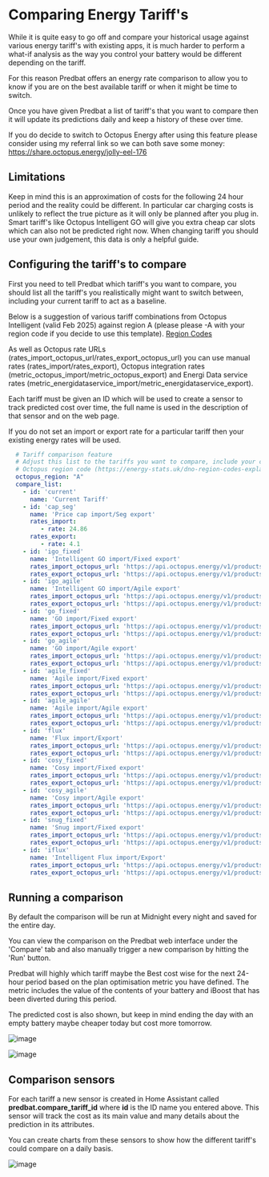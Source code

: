 # Comparing Energy Tariff's

While it is quite easy to go off and compare your historical usage against various energy tariff's with existing apps, it is much harder to perform a what-if analysis
as the way you control your battery would be different depending on the tariff.

For this reason Predbat offers an energy rate comparison to allow you to know if you are on the best available tariff or when it might be time to switch.

Once you have given Predbat a list of tariff's that you want to compare then it will update its predictions daily and keep a history of these over time.

If you do decide to switch to Octopus Energy after using this feature please consider using my referral link so we can both save some money: <https://share.octopus.energy/jolly-eel-176>

## Limitations

Keep in mind this is an approximation of costs for the following 24 hour period and the reality could be different. In particular car charging costs is unlikely to reflect
the true picture as it will only be planned after you plug in. Smart tariff's like Octopus Intelligent GO will give you extra cheap car slots which can also not be
predicted right now. When changing tariff you should use your own judgement, this data is only a helpful guide.

## Configuring the tariff's to compare

First you need to tell Predbat which tariff's you want to compare, you should list all the tariff's you realistically might want to switch between, including your
current tariff to act as a baseline.

Below is a suggestion of various tariff combinations from Octopus Intelligent (valid Feb 2025) against region A (please please -A with your region code if you decide
to use this template). [Region Codes](https://energy-stats.uk/dno-region-codes-explained/)

As well as Octopus rate URLs (rates_import_octopus_url/rates_export_octopus_url) you can use manual rates (rates_import/rates_export),
Octopus integration rates (metric_octopus_import/metric_octopus_export) and Energi Data service rates (metric_energidataservice_import/metric_energidataservice_export).

Each tariff must be given an ID which will be used to create a sensor to track predicted cost over time, the full name is used in the description of that sensor and on
the web page.

If you do not set an import or export rate for a particular tariff then your existing energy rates will be used.

```yaml
  # Tariff comparison feature
  # Adjust this list to the tariffs you want to compare, include your current tariff also
  # Octopus region code (https://energy-stats.uk/dno-region-codes-explained/)
  octopus_region: "A"
  compare_list:
    - id: 'current'
      name: 'Current Tariff'
    - id: 'cap_seg'
      name: 'Price cap import/Seg export'
      rates_import:
         - rate: 24.86
      rates_export:
         - rate: 4.1  
    - id: 'igo_fixed'
      name: 'Intelligent GO import/Fixed export'
      rates_import_octopus_url: 'https://api.octopus.energy/v1/products/INTELLI-BB-VAR-23-03-01/electricity-tariffs/E-1R-INTELLI-BB-VAR-23-03-01-{octopus_region}/standard-unit-rates/'
      rates_export_octopus_url: 'https://api.octopus.energy/v1/products/OUTGOING-VAR-BB-24-10-26/electricity-tariffs/E-1R-OUTGOING-VAR-BB-24-10-26-{octopus_region}/standard-unit-rates/'
    - id: 'igo_agile'
      name: 'Intelligent GO import/Agile export'
      rates_import_octopus_url: 'https://api.octopus.energy/v1/products/INTELLI-BB-VAR-23-03-01/electricity-tariffs/E-1R-INTELLI-BB-VAR-23-03-01-{octopus_region}/standard-unit-rates/'
      rates_export_octopus_url: 'https://api.octopus.energy/v1/products/AGILE-OUTGOING-BB-23-02-28/electricity-tariffs/E-1R-AGILE-OUTGOING-BB-23-02-28-{octopus_region}/standard-unit-rates/'
    - id: 'go_fixed'
      name: 'GO import/Fixed export'
      rates_import_octopus_url: 'https://api.octopus.energy/v1/products/GO-VAR-BB-23-02-07/electricity-tariffs/E-1R-GO-VAR-BB-23-02-07-{octopus_region}/standard-unit-rates/'
      rates_export_octopus_url: 'https://api.octopus.energy/v1/products/OUTGOING-VAR-BB-24-10-26/electricity-tariffs/E-1R-OUTGOING-VAR-BB-24-10-26-{octopus_region}/standard-unit-rates/'
    - id: 'go_agile'
      name: 'GO import/Agile export'
      rates_import_octopus_url: 'https://api.octopus.energy/v1/products/GO-VAR-BB-23-02-07/electricity-tariffs/E-1R-GO-VAR-BB-23-02-07-{octopus_region}/standard-unit-rates/'
      rates_export_octopus_url: 'https://api.octopus.energy/v1/products/AGILE-OUTGOING-BB-23-02-28/electricity-tariffs/E-1R-AGILE-OUTGOING-BB-23-02-28-{octopus_region}/standard-unit-rates/'
    - id: 'agile_fixed'
      name: 'Agile import/Fixed export'
      rates_import_octopus_url: 'https://api.octopus.energy/v1/products/AGILE-24-10-01/electricity-tariffs/E-1R-AGILE-24-10-01-{octopus_region}/standard-unit-rates/'
      rates_export_octopus_url: 'https://api.octopus.energy/v1/products/OUTGOING-VAR-BB-24-10-26/electricity-tariffs/E-1R-OUTGOING-VAR-BB-24-10-26-{octopus_region}/standard-unit-rates/'
    - id: 'agile_agile'
      name: 'Agile import/Agile export'
      rates_import_octopus_url: 'https://api.octopus.energy/v1/products/AGILE-24-10-01/electricity-tariffs/E-1R-AGILE-24-10-01-{octopus_region}/standard-unit-rates/'
      rates_export_octopus_url: 'https://api.octopus.energy/v1/products/AGILE-OUTGOING-BB-23-02-28/electricity-tariffs/E-1R-AGILE-OUTGOING-BB-23-02-28-{octopus_region}/standard-unit-rates/'
    - id: 'flux'
      name: 'Flux import/Export'
      rates_import_octopus_url: 'https://api.octopus.energy/v1/products/FLUX-IMPORT-23-02-14/electricity-tariffs/E-1R-FLUX-IMPORT-23-02-14-{octopus_region}/standard-unit-rates'
      rates_export_octopus_url: 'https://api.octopus.energy/v1/products/FLUX-EXPORT-BB-23-02-14/electricity-tariffs/E-1R-FLUX-EXPORT-BB-23-02-14-{octopus_region}/standard-unit-rates'
    - id: 'cosy_fixed'
      name: 'Cosy import/Fixed export'
      rates_import_octopus_url: 'https://api.octopus.energy/v1/products/COSY-22-12-08/electricity-tariffs/E-1R-COSY-22-12-08-{octopus_region}/standard-unit-rates'
      rates_export_octopus_url: 'https://api.octopus.energy/v1/products/OUTGOING-VAR-BB-24-10-26/electricity-tariffs/E-1R-OUTGOING-VAR-BB-24-10-26-{octopus_region}/standard-unit-rates/'
    - id: 'cosy_agile'
      name: 'Cosy import/Agile export'
      rates_import_octopus_url: 'https://api.octopus.energy/v1/products/COSY-22-12-08/electricity-tariffs/E-1R-COSY-22-12-08-{octopus_region}/standard-unit-rates'
      rates_export_octopus_url: 'https://api.octopus.energy/v1/products/AGILE-OUTGOING-BB-23-02-28/electricity-tariffs/E-1R-AGILE-OUTGOING-BB-23-02-28-{octopus_region}/standard-unit-rates/'
    - id: 'snug_fixed'
      name: 'Snug import/Fixed export'
      rates_import_octopus_url: 'https://api.octopus.energy/v1/products/SNUG-24-11-07/electricity-tariffs/E-1R-SNUG-24-11-07-{octopus_region}/standard-unit-rates/'
      rates_export_octopus_url: 'https://api.octopus.energy/v1/products/OUTGOING-VAR-BB-24-10-26/electricity-tariffs/E-1R-OUTGOING-VAR-BB-24-10-26-{octopus_region}/standard-unit-rates/'
    - id: 'iflux'
      name: 'Intelligent Flux import/Export'
      rates_import_octopus_url: 'https://api.octopus.energy/v1/products/INTELLI-FLUX-IMPORT-23-07-14/electricity-tariffs/E-1R-INTELLI-FLUX-IMPORT-23-07-14-{octopus_region}/standard-unit-rates/'
      rates_export_octopus_url: 'https://api.octopus.energy/v1/products/INTELLI-FLUX-EXPORT-23-07-14/electricity-tariffs/E-1R-INTELLI-FLUX-EXPORT-23-07-14-{octopus_region}/standard-unit-rates/'
```

## Running a comparison

By default the comparison will be run at Midnight every night and saved for the entire day.

You can view the comparison on the Predbat web interface under the 'Compare' tab and also manually trigger a new comparison by hitting the 'Run' button.

Predbat will highly which tariff maybe the Best cost wise for the next 24-hour period based on the plan optimisation metric you have defined. The metric
includes the value of the contents of your battery and iBoost that has been diverted during this period.

The predicted cost is also shown, but keep in mind ending the day with an empty battery maybe cheaper today but cost more tomorrow.

![image](https://github.com/user-attachments/assets/399866a1-7d86-457d-b525-7c2e1fdf683b)

![image](https://github.com/user-attachments/assets/b7c7f9a3-8a80-4abf-a08c-4da62b9258fe)

## Comparison sensors

For each tariff a new sensor is created in Home Assistant called **predbat.compare_tariff_id** where **id** is the ID name you entered above. This sensor will track the cost
as its main value and many details about the prediction in its attributes.

You can create charts from these sensors to show how the different tariff's could compare on a daily basis.

![image](https://github.com/user-attachments/assets/6d5c30f6-822f-4d9c-b4a6-701c0b676c61)
